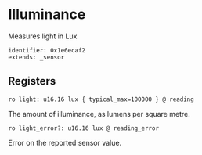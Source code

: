 # Illuminance

Measures light in Lux

    identifier: 0x1e6ecaf2
    extends: _sensor

## Registers

    ro light: u16.16 lux { typical_max=100000 } @ reading

The amount of illuminance, as lumens per square metre.

    ro light_error?: u16.16 lux @ reading_error

Error on the reported sensor value.
